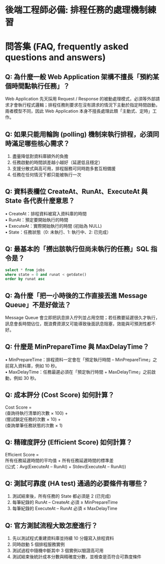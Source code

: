 # 後端工程師必備: 排程任務的處理機制練習

# 問答集 (FAQ, frequently asked questions and answers)

## Q: 為什麼一般 Web Application 架構不擅長「預約某個時間點執行任務」？
Web Application 先天採用 Request / Response 的被動處理模式，必須等外部請求才會執行程式邏輯；排程任務則要求在沒有請求的情況下主動於指定時間啟動，兩者模型不同，因此 Web Application 本身不擅長處理此類「主動式、定時」工作。

## Q: 如果只能用輪詢 (polling) 機制來執行排程，必須同時滿足哪些核心需求？
1. 盡量降低對資料庫額外的負擔  
2. 任務啟動的時間誤差越小越好（延遲低且穩定）  
3. 支援分散式與高可用，排程服務可同時跑多套互相備援  
4. 任務在任何情況下都只能被執行一次

## Q: 資料表欄位 CreateAt、RunAt、ExecuteAt 與 State 各代表什麼意思？
• CreateAt：排程資料被寫入資料庫的時間  
• RunAt：預定要開始執行的時間  
• ExecuteAt：實際開始執行的時間 (初始為 NULL)  
• State：任務狀態（0: 未執行、1: 執行中、2: 已完成）

## Q: 最基本的「撈出該執行但尚未執行的任務」SQL 指令是？
```sql
select * from jobs 
where state = 0 and runat < getdate() 
order by runat asc
```

## Q: 為什麼「把一小時後的工作直接丟進 Message Queue」不是好做法？
Message Queue 會立即把訊息排入佇列並占用空間；若任務要延遲很久才執行，訊息會長時間佔位，既浪費資源又可能導致後面訊息阻塞，效能與可預測性都不好。

## Q: 什麼是 MinPrepareTime 與 MaxDelayTime？
• MinPrepareTime：排程資料一定會在「預定執行時間 – MinPrepareTime」之前寫入資料庫，例如 10 秒。  
• MaxDelayTime：任務最遲必須在「預定執行時間 + MaxDelayTime」之前啟動，例如 30 秒。

## Q: 成本評分 (Cost Score) 如何計算？
Cost Score =  
(查詢待執行清單的次數 × 100) +  
(嘗試鎖定任務的次數 × 10) +  
(查詢單筆任務狀態的次數 × 1)

## Q: 精確度評分 (Efficient Score) 如何計算？
Efficient Score =  
所有任務延遲時間的平均值 + 所有任務延遲時間的標準差  
(公式：Avg(ExecuteAt – RunAt) + Stdev(ExecuteAt – RunAt))

## Q: 測試可靠度 (HA test) 通過的必要條件有哪些？
1. 測試結束後，所有任務的 State 都必須是 2 (已完成)  
2. 每筆紀錄的 RunAt – CreateAt 必須 ≥ MinPrepareTime  
3. 每筆紀錄的 ExecuteAt – RunAt 必須 ≤ MaxDelayTime

## Q: 官方測試流程大致怎麼進行？
1. 先以測試程式重建資料庫並持續 10 分鐘寫入排程資料  
2. 同時啟動 5 個排程服務實例  
3. 測試過程中隨機中斷其中 3 個實例以驗證高可用  
4. 測試結束後統計成本分數與精確度分數，並檢查是否符合可靠度條件